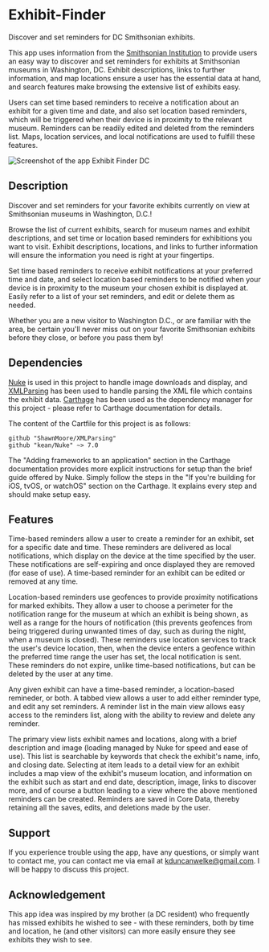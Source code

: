 # Exhibit-Finder
Discover and set reminders for DC Smithsonian exhibits.

This app uses information from the [Smithsonian Institution](https://www.si.edu/) to provide users an easy way to discover and set reminders for exhibits at Smithsonian museums in Washington, DC. Exhibit descriptions, links to further information, and map locations ensure a user has the essential data at hand, and search features make browsing the extensive list of exhibits easy.

Users can set time based reminders to receive a notification about an exhibit for a given time and date, and also set location based reminders, which will be triggered when their device is in proximity to the relevant museum. Reminders can be readily edited and deleted from the reminders list. Maps, location services, and local notifications are used to fulfill these features.

![Screenshot of the app Exhibit Finder DC](https://i.ibb.co/d6PSVg3/Screen-Shot-2020-08-10-at-2-45-04-PM.png)

## Description
Discover and set reminders for your favorite exhibits currently on view at Smithsonian museums in Washington, D.C.!

Browse the list of current exhibits, search for museum names and exhibit descriptions, and set time or location based reminders for exhibitions you want to visit. Exhibit descriptions, locations, and links to further information will ensure the information you need is right at your fingertips.

Set time based reminders to receive exhibit notifications at your preferred time and date, and select location based reminders to be notified when your device is in proximity to the museum your chosen exhibit is displayed at. Easily refer to a list of your set reminders, and edit or delete them as needed.

Whether you are a new visitor to Washington D.C., or are familiar with the area, be certain you'll never miss out on your favorite Smithsonian exhibits before they close, or before you pass them by!

## Dependencies
[Nuke](https://github.com/kean/Nuke) is used in this project to handle image downloads and display, and [XMLParsing](https://github.com/ShawnMoore/XMLParsing) has been used to handle parsing the XML file which contains the exhibit data. [Carthage](https://github.com/Carthage/Carthage) has been used as the dependency manager for this project - please refer to Carthage documentation for details.

The content of the Cartfile for this project is as follows:
```
github "ShawnMoore/XMLParsing"
github "kean/Nuke" ~> 7.0
```

The "Adding frameworks to an application" section in the Carthage documentation provides more explicit instructions for setup than the brief guide offered by Nuke. Simply follow the steps in the "If you're building for iOS, tvOS, or watchOS" section on the Carthage. It explains every step and should make setup easy.

## Features
Time-based reminders allow a user to create a reminder for an exhibit, set for a specific date and time. These reminders are delivered as local notifications, which display on the device at the time specified by the user. These notifications are self-expiring and once displayed they are removed (for ease of use). A time-based reminder for an exhibit can be edited or removed at any time.

Location-based reminders use geofences to provide proximity notifications for marked exhibits. They allow a user to choose a perimeter for the notification range for the museum at which an exhibit is being shown, as well as a range for the hours of notification (this prevents geofences from being triggered during unwanted times of day, such as during the night, when a museum is closed). These reminders use location services to track the user's device location, then, when the device enters a geofence within the preferred time range the user has set, the local notification is sent. These reminders do not expire, unlike time-based notifications, but can be deleted by the user at any time. 

Any given exhibit can have a time-based reminder, a location-based remineder, or both. A tabbed view allows a user to add either reminder type, and edit any set reminders. A reminder list in the main view allows easy access to the reminders list, along with the ability to review and delete any reminder. 

The primary view lists exhibit names and locations, along with a brief description and image (loading managed by Nuke for speed and ease of use). This list is searchable by keywords that check the exhibit's name, info, and closing date. Selecting at item leads to a detail view for an exhibit includes a map view of the exhibit's museum location, and information on the exhibit such as start and end date, description, image, links to discover more, and of course a button leading to a view where the above mentioned reminders can be created. Reminders are saved in Core Data, thereby retaining all the saves, edits, and deletions made by the user. 

## Support
If you experience trouble using the app, have any questions, or simply want to contact me, you can contact me via email at kduncanwelke@gmail.com. I will be happy to discuss this project.

## Acknowledgement
This app idea was inspired by my brother (a DC resident) who frequently has missed exhibits he wished to see - with these reminders, both by time and location, he (and other visitors) can more easily ensure they see exhibits they wish to see.
